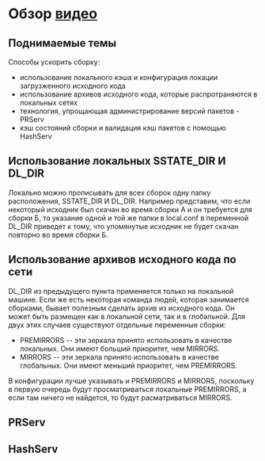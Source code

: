 # Обзор [видео](https://www.youtube.com/watch?v=fAeZvIm7Ufc&ab_channel=TheLinuxFoundation)
## Поднимаемые темы
Способы ускорить сборку:
- использование локального кэша и конфигурация локации загрузженного исходного кода
- использование архивов исходного кода, которые распротраняются в локальных сетях
- технология, упрощающая администрирование версий пакетов - PRServ
- кэш состояний сборки и валидация кэш пакетов с помощью HashServ

## Использование локальных SSTATE_DIR И DL_DIR 
Локально можно прописывать для всех сборок одну папку расположения, SSTATE_DIR  И DL_DIR. Например представим, что если некоторый исходник был скачан во время сборки А и он требуется для сборки Б, то указание одной и той же папки в local.conf в переменной DL_DIR приведет к тому, что упомянутые исходник не будет скачан повторно во время сборки Б.

## Использование архивов исходного кода по сети  

DL_DIR из предыдущего пункта применяется только на локальной машине. Если же есть некоторая команда людей, которая занимается сборками, бывает полезным сделать архив из исходного кода. Он может быть размещен как в локальной сети, так и в глобальной. Для двух этих случаев существуют отдельные переменные сборки:
- PREMIRRORS -- эти зеркала принято использовать в качестве локальных. Они имеют больший приоритет, чем MIRRORS.
- MIRRORS -- эти зеркала принято использовать в качестве глобальных. Они имеют меньший приоритет, чем PREMIRRORS.  
  
В конфигурации лучше указывать и PREMIRRORS и MIRRORS, поскольку в первую очередь будут просматриваться локальные PREMIRRORS, а если там ничего не найдется, то будут расматриваться MIRRORS.

## PRServ

## HashServ
